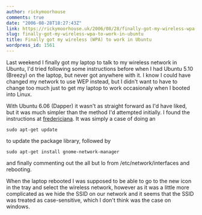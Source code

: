 ```yaml
---
author: rickymoorhouse
comments: true
date: "2006-08-28T18:27:43Z"
link: https://rickymoorhouse.uk/2006/08/28/finally-got-my-wireless-wpa-to-work-in-ubuntu/
slug: finally-got-my-wireless-wpa-to-work-in-ubuntu
title: Finally got my wireless (WPA) to work in Ubuntu
wordpress_id: 1561
---
```


Last weekend I finally got my laptop to talk to my wireless network in Ubuntu, I'd tried following some instructions before when I had Ubuntu 5.10 (Breezy) on the laptop, but never got anywhere with it. I know I could have changed my network to use WEP instead, but I didn't want to have to change too much just to get my laptop to work occasionaly when I booted into Linux.





With Ubuntu 6.06 (Dapper) it wasn't as straight forward as I'd have liked, but it was much simpler than the method I'd attempted initially. I found the instructions at [fredericiana](http://en.magenson.de/2006/06/11/ubuntu-dapper-drake-and-wpa-encrypted-wireless/).
It was simply a case of doing an 
    
    sudo apt-get update

to update the package library, followed by 
    
    sudo apt-get install gnome-network-manager

and finally commenting out the all but lo from /etc/network/interfaces and rebooting.





When the laptop rebooted I was supposed to be able to go to the new icon in the tray and select the wireless network, however as it was a little more complicated as we hide the SSID on our network and it seems that the SSID was treated as case-sensitive, which I don't think was the case on windows.
